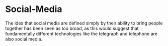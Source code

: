 # Social-Media
The idea that social media are defined simply by their ability to bring people together has been seen as too broad, as this would suggest that fundamentally different technologies like the telegraph and telephone are also social media. 
